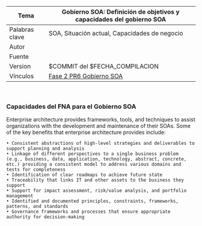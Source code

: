 |Tema|Gobierno SOA: **Definición de objetivos y capacidades del gobierno SOA**
|----|-------------------------------------------------|
|Palabras clave|SOA, Situación actual, Capacidades de negocio|
|Autor||
|Fuente||
|Version|$COMMIT del $FECHA_COMPILACION|
|Vínculos|[Fase 2 PR6 Gobierno SOA](N03a%a20Vsta%20aSegenta%20SOA%20FNA.md)|

<br>

### Capacidades del FNA para el Gobierno SOA

Enterprise architecture provides frameworks, tools, and techniques to assist organizations with the development and maintenance of their SOAs. Some of the key benefits that enterprise architecture provides include:

	• Consistent abstractions of high-level strategies and deliverables to support planning and analysis
	• Linkage of different perspectives to a single business problem (e.g., business, data, application, technology, abstract, concrete, etc.) providing a consistent model to address various domains and tests for completeness
	• Identification of clear roadmaps to achieve future state
	• Traceability that links IT and other assets to the business they support
	• Support for impact assessment, risk/value analysis, and portfolio management
	• Identified and documented principles, constraints, frameworks, patterns, and standards
	• Governance frameworks and processes that ensure appropriate authority for decision-making



